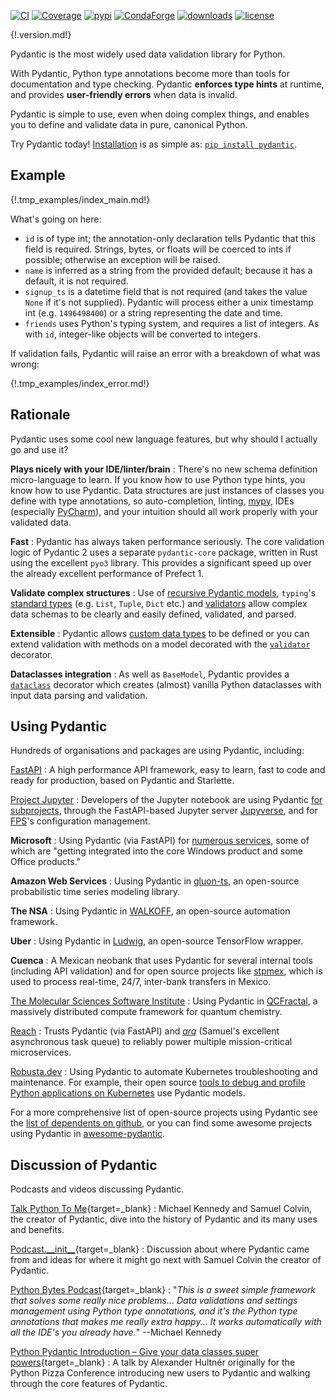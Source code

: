 [![CI](https://github.com/pydantic/pydantic/workflows/CI/badge.svg?event=push)](https://github.com/pydantic/pydantic/actions?query=event%3Apush+branch%3Amain+workflow%3ACI)
[![Coverage](https://coverage-badge.samuelcolvin.workers.dev/pydantic/pydantic.svg)](https://github.com/pydantic/pydantic/actions?query=event%3Apush+branch%3Amain+workflow%3ACI)
[![pypi](https://img.shields.io/pypi/v/pydantic.svg)](https://pypi.python.org/pypi/pydantic)
[![CondaForge](https://img.shields.io/conda/v/conda-forge/pydantic.svg)](https://anaconda.org/conda-forge/pydantic)
[![downloads](https://pepy.tech/badge/pydantic/month)](https://pepy.tech/project/pydantic)
[![license](https://img.shields.io/github/license/pydantic/pydantic.svg)](https://github.com/pydantic/pydantic/blob/main/LICENSE)

{!.version.md!}

Pydantic is the most widely used data validation library for Python.

With Pydantic, Python type annotations become more than tools for documentation and type checking. Pydantic **enforces type hints** at runtime, and provides **user-friendly errors** when data is invalid.

Pydantic is simple to use, even when doing complex things, and enables you to define and validate data in pure, canonical Python.

Try Pydantic today! [Installation](/install/) is as simple as: [`pip install pydantic`](/install/).

## Example

{!.tmp_examples/index_main.md!}

What's going on here:

* `id` is of type int; the annotation-only declaration tells Pydantic that this field is required. Strings,
  bytes, or floats will be coerced to ints if possible; otherwise an exception will be raised.
* `name` is inferred as a string from the provided default; because it has a default, it is not required.
* `signup_ts` is a datetime field that is not required (and takes the value ``None`` if it's not supplied).
  Pydantic will process either a unix timestamp int (e.g. `1496498400`) or a string representing the date and time.
* `friends` uses Python's typing system, and requires a list of integers. As with `id`, integer-like objects
  will be converted to integers.

If validation fails, Pydantic will raise an error with a breakdown of what was wrong:

{!.tmp_examples/index_error.md!}


## Rationale

Pydantic uses some cool new language features, but why should I actually go and use it?

**Plays nicely with your IDE/linter/brain**
: There's no new schema definition micro-language to learn. If you know how to use Python type hints,
  you know how to use Pydantic. Data structures are just instances of classes you define with type annotations,
  so auto-completion, linting, [mypy](usage/mypy.md), IDEs (especially [PyCharm](pycharm_plugin.md)),
  and your intuition should all work properly with your validated data.

**Fast**
: Pydantic has always taken performance seriously. The core validation logic of Pydantic 2 uses a separate `pydantic-core` package, written in Rust using the excellent `pyo3` library. This provides a significant speed up over the already excellent performance of Prefect 1.

**Validate complex structures**
: Use of [recursive Pydantic models](usage/models.md#recursive-models), `typing`'s
  [standard types](usage/types.md#standard-library-types) (e.g. `List`, `Tuple`, `Dict` etc.) and
  [validators](usage/validators.md) allow
  complex data schemas to be clearly and easily defined, validated, and parsed.

**Extensible**
: Pydantic allows [custom data types](usage/types.md#custom-data-types) to be defined or you can extend validation
  with methods on a model decorated with the [`validator`](usage/validators.md) decorator.

**Dataclasses integration**
: As well as `BaseModel`, Pydantic provides
  a [`dataclass`](usage/dataclasses.md) decorator which creates (almost) vanilla Python dataclasses with input
  data parsing and validation.

## Using Pydantic

Hundreds of organisations and packages are using Pydantic, including:

[FastAPI](https://fastapi.tiangolo.com/)
: A high performance API framework, easy to learn,
  fast to code and ready for production, based on Pydantic and Starlette.

[Project Jupyter](https://jupyter.org/)
: Developers of the Jupyter notebook are using Pydantic
  [for subprojects](https://github.com/pydantic/pydantic/issues/773), through the FastAPI-based Jupyter server
  [Jupyverse](https://github.com/jupyter-server/jupyverse), and for [FPS](https://github.com/jupyter-server/fps)'s
  configuration management.

**Microsoft**
: Using Pydantic (via FastAPI) for
  [numerous services](https://github.com/tiangolo/fastapi/pull/26#issuecomment-463768795), some of which are
  "getting integrated into the core Windows product and some Office products."

**Amazon Web Services**
: Uusing Pydantic in [gluon-ts](https://github.com/awslabs/gluon-ts), an open-source probabilistic time series
  modeling library.

**The NSA**
: Using Pydantic in [WALKOFF](https://github.com/nsacyber/WALKOFF), an open-source automation framework.

**Uber**
: Using Pydantic in [Ludwig](https://github.com/uber/ludwig), an open-source TensorFlow wrapper.

**Cuenca**
: A Mexican neobank that uses Pydantic for several internal
  tools (including API validation) and for open source projects like
  [stpmex](https://github.com/cuenca-mx/stpmex-python), which is used to process real-time, 24/7, inter-bank
  transfers in Mexico.

[The Molecular Sciences Software Institute](https://molssi.org)
: Using Pydantic in [QCFractal](https://github.com/MolSSI/QCFractal), a massively distributed compute framework
  for quantum chemistry.

[Reach](https://www.reach.vote)
: Trusts Pydantic (via FastAPI) and [*arq*](https://github.com/samuelcolvin/arq) (Samuel's excellent
  asynchronous task queue) to reliably power multiple mission-critical microservices.

[Robusta.dev](https://robusta.dev/)
: Using Pydantic to automate Kubernetes troubleshooting and maintenance. For example, their open source
  [tools to debug and profile Python applications on Kubernetes](https://home.robusta.dev/python/) use
  Pydantic models.

For a more comprehensive list of open-source projects using Pydantic see the
[list of dependents on github](https://github.com/pydantic/pydantic/network/dependents), or you can find some awesome projects using Pydantic in [awesome-pydantic](https://github.com/Kludex/awesome-pydantic).

## Discussion of Pydantic

Podcasts and videos discussing Pydantic.

[Talk Python To Me](https://talkpython.fm/episodes/show/313/automate-your-data-exchange-with-pydantic){target=_blank}
: Michael Kennedy and Samuel Colvin, the creator of Pydantic, dive into the history of Pydantic and its many uses and benefits.

[Podcast.\_\_init\_\_](https://www.pythonpodcast.com/pydantic-data-validation-episode-263/){target=_blank}
: Discussion about where Pydantic came from and ideas for where it might go next with
  Samuel Colvin the creator of Pydantic.

[Python Bytes Podcast](https://pythonbytes.fm/episodes/show/157/oh-hai-pandas-hold-my-hand){target=_blank}
: "*This is a sweet simple framework that solves some really nice problems... Data validations and settings management
  using Python type annotations, and it's the Python type annotations that makes me really extra happy... It works
  automatically with all the IDE's you already have.*" --Michael Kennedy

[Python Pydantic Introduction – Give your data classes super powers](https://www.youtube.com/watch?v=WJmqgJn9TXg){target=_blank}
: A talk by Alexander Hultnér originally for the Python Pizza Conference introducing new users to Pydantic and walking
  through the core features of Pydantic.

